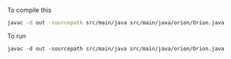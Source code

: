 To compile this
```bash
javac -d out -sourcepath src/main/java src/main/java/orion/Orion.java
```
To run
```
javac -d out -sourcepath src/main/java src/main/java/orion/Orion.java
````
